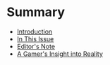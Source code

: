 # Summary

* [Introduction](README.md)
* [In This Issue](in_this_issue.md)
* [Editor's Note](editors_note.md)
* [A Gamer's Insight into Reality](vosburgh-gamer-insight-reality)


